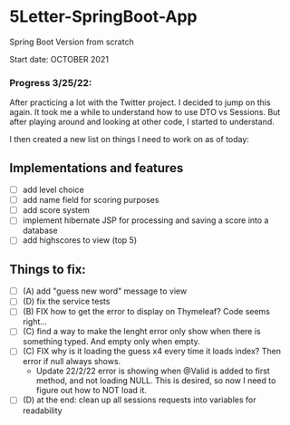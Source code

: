 # 5Letter-SpringBoot-App
 Spring Boot Version from scratch

Start date: OCTOBER 2021

### Progress 3/25/22:
After practicing a lot with the Twitter project. I decided to jump on this again. It took me a while to understand how to use DTO vs Sessions. But after playing around and looking at other code, I started to understand.

I then created a new list on things I need to work on as of today:

## Implementations and features
- [ ] add level choice
- [ ] add name field for scoring purposes
- [ ] add score system
- [ ] implement hibernate JSP for processing and saving a score into a database
- [ ] add highscores to view (top 5)

## Things to fix:
- [ ] (A) add "guess new word" message to view
- [ ] (D) fix the service tests
- [ ] (B) FIX how to get the error to display on Thymeleaf? Code seems right...
- [ ] (C) find a way to make the lenght error only show when there is something typed. And empty only when empty.
- [ ] (C) FIX why is it loading the guess x4 every time it loads index? Then error if null always shows.
    - Update 22/2/22 error is showing when @Valid is added to first method, and not loading NULL. This is desired, so now I need to figure out how to NOT load it.
- [ ] (D) at the end: clean up all sessions requests into variables for readability
